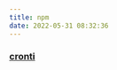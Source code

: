 ```yaml
---
title: npm
date: 2022-05-31 08:32:36
---
```


### <span class="icon icon-cupe"></span> [cronti](cronti/) 